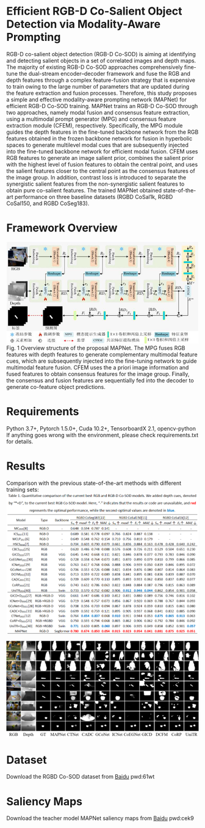 # Efficient RGB-D Co-Salient Object Detection via Modality-Aware Prompting
RGB-D co-salient object detection (RGB-D Co-SOD) is aiming at identifying and detecting salient objects in a set of correlated images and depth maps. The majority of existing RGB-D Co-SOD approaches comprehensively fine-tune the dual-stream encoder–decoder framework and fuse the RGB and depth features through a complex feature-fusion strategy that is expensive to train owing to the large number of parameters that are updated during the feature extraction and fusion processes. Therefore, this study proposes a simple and effective modality-aware prompting network (MAPNet) for efficient RGB-D Co-SOD training. MAPNet trains an RGB-D Co-SOD through two approaches, namely modal fusion and consensus feature extraction, using a multimodal prompt generator (MPG) and consensus feature extraction module (CFEM), respectively. Specifically, the MPG module guides the depth features in the fine-tuned backbone network from the RGB features obtained in the frozen backbone network for fusion in hyperbolic spaces to generate multilevel modal cues that are subsequently injected into the fine-tuned backbone network for efficient modal fusion. CFEM uses RGB features to generate an image salient prior, combines the salient prior with the highest level of fusion features to obtain the central point, and uses the salient features closer to the central point as the consensus features of the image group. In addition, contrast loss is introduced to separate the synergistic salient features from the non-synergistic salient features to obtain pure co-salient features. The trained MAPNet obtained state-of-the-art performance on three baseline datasets (RGBD CoSal1k, RGBD CoSal150, and RGBD CoSeg183).

# Framework Overview
![image](https://github.com/TzP2024/MAPNet/blob/main/images/MAPNet.jpg)
Fig. 1 Overview structure of the proposal MAPNet. The MPG fuses RGB features with depth features to generate complementary multimodal feature cues, which are subsequently injected into the fine-tuning network to guide multimodal feature fusion. CFEM uses the a priori image information and fused features to obtain consensus features for the image group. Finally, the consensus and fusion features are sequentially fed into the decoder to generate co-feature object predictions.

# Requirements
Python 3.7+, Pytorch 1.5.0+, Cuda 10.2+, TensorboardX 2.1, opencv-python If anything goes wrong with the environment, please check requirements.txt for details.
# Results
Comparison with the previous state-of-the-art methods with different training sets:
![image](https://github.com/TzP2024/MAPNet/blob/main/images/table.png)

![image](https://github.com/TzP2024/MAPNet/blob/main/images/compri.png)


# Dataset
Download the RGBD Co-SOD dataset from [Baidu](https://pan.baidu.com/s/1HOVfAk65FHoJn-ftTHozfA?pwd=61wt) pwd:61wt

# Saliency Maps
Download the teacher model MAPNet saliency maps from [Baidu](https://pan.baidu.com/s/1nGj_VUFhVkNsTjR6cyF2Bw?pwd=cek9) pwd:cek9 
